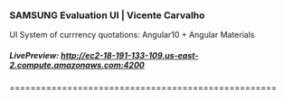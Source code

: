 ### SAMSUNG Evaluation UI | Vicente Carvalho

UI System of currrency quotations:  Angular10 + Angular Materials

##### LivePreview: http://ec2-18-191-133-109.us-east-2.compute.amazonaws.com:4200

===================================================